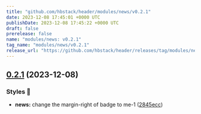 ```yaml
---
title: "github.com/hbstack/header/modules/news/v0.2.1"
date: 2023-12-08 17:45:01 +0000 UTC
publishDate: 2023-12-08 17:45:22 +0000 UTC
draft: false
prerelease: false
name: "modules/news: v0.2.1"
tag_name: "modules/news/v0.2.1"
release_url: "https://github.com/hbstack/header/releases/tag/modules/news/v0.2.1"
---
```


## [0.2.1](https://github.com/hbstack/header/compare/modules/news/v0.2.0...modules/news/v0.2.1) (2023-12-08)


### Styles 🎨

* **news:** change the margin-right of badge to me-1 ([2845ecc](https://github.com/hbstack/header/commit/2845ecccaec12a87bfead5ac41543e55b230f504))
